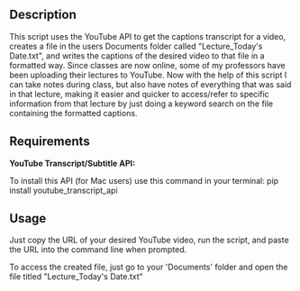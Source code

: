 ## Description

This script uses the YouTube API to get the captions transcript for a video, creates a file in the users Documents folder called "Lecture_Today's Date.txt", and writes the captions of the desired video to that file in a formatted way. Since classes are now online, some of my professors have been uploading their lectures to YouTube. Now with the help of this script I can take notes during class, but also have notes of everything that was said in that lecture, making it easier and quicker to access/refer to specific information from that lecture by just doing a keyword search on the file containing the formatted captions.

## Requirements

__YouTube Transcript/Subtitle API:__

To install this API (for Mac users) use this command in your terminal: pip install youtube_transcript_api


## Usage

Just copy the URL of your desired YouTube video, run the script, and paste the URL into the command line when prompted.


To access the created file, just go to your 'Documents' folder and open the file titled "Lecture_Today's Date.txt"
